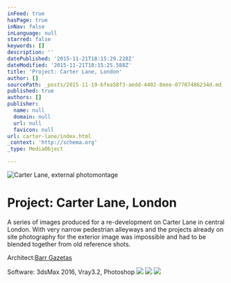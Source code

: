 ```yaml
---
inFeed: true
hasPage: true
inNav: false
inLanguage: null
starred: false
keywords: []
description: ''
datePublished: '2015-11-21T18:15:29.228Z'
dateModified: '2015-11-21T18:15:25.588Z'
title: 'Project: Carter Lane, London'
author: []
sourcePath: _posts/2015-11-19-bfea58f3-aedd-4402-8eee-07707486234d.md
published: true
authors: []
publisher:
  name: null
  domain: null
  url: null
  favicon: null
url: carter-lane/index.html
_context: 'http://schema.org'
_type: MediaObject

---
```

![Carter Lane, external photomontage](https://the-grid-user-content.s3-us-west-2.amazonaws.com/c6b3c19a-b6b7-44c6-a229-e9b9a830541a.jpg)

# Project: Carter Lane, London

A series of images produced for a re-development on Carter Lane in central London. With very narrow pedestrian alleyways and the projects already on site photography for the exterior image was impossible and had to be blended together from old reference shots. 

Architect:[Barr Gazetas][0]

Software:
3dsMax 2016, Vray3.2, Photoshop
![](https://the-grid-user-content.s3-us-west-2.amazonaws.com/d5c6b59a-484c-47a0-be43-69e44cc68324.jpg)
![](https://the-grid-user-content.s3-us-west-2.amazonaws.com/9123ecd5-62f3-48a1-97ac-ac63701016fa.jpg)
![](https://imgflo.herokuapp.com/graph/vahj1ThiexotieMo/e4087bab726fa75fa3975bb9ee98ef9e/passthrough.jpg?input=https%3A%2F%2Fthe-grid-user-content.s3-us-west-2.amazonaws.com%2F7a94e863-607f-4738-bc28-d83996571d0e.jpg&width=750&height=563)

[0]: http://barrgazetas.com/